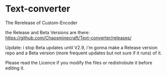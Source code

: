 # Text-converter
The Rerelease of Custom-Encoder

the Release and Beta Versions are there: https://github.com/Chaosminecraft/Text-converter/releases/

Update: i stop Beta updates until V2.9, i'm gonna make a Release version repo and a Beta version (more frequent updates but not sure if it runs) of it.

Please read the Licence if you modify the files or redistrobute it before editing it.
